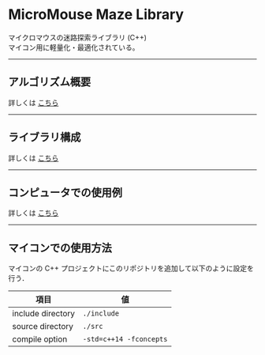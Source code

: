 # MicroMouse Maze Library

マイクロマウスの迷路探索ライブラリ (C++)  
マイコン用に軽量化・最適化されている。

--------------------------------------------------------------------------------

## アルゴリズム概要

詳しくは [こちら](docs/algorithm.md)

--------------------------------------------------------------------------------

## ライブラリ構成

詳しくは [こちら](docs/structure.md)

--------------------------------------------------------------------------------

## コンピュータでの使用例

詳しくは [こちら](docs/computer.md)

--------------------------------------------------------------------------------

## マイコンでの使用方法

マイコンの C++ プロジェクトにこのリポジトリを追加して以下のように設定を行う．

| 項目              | 値                      |
| ----------------- | ----------------------- |
| include directory | `./include`             |
| source directory  | `./src`                 |
| compile option    | `-std=c++14 -fconcepts` |
